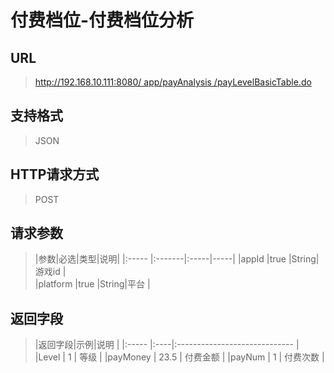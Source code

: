 # 付费档位-付费档位分析

## URL
> [http://192.168.10.111:8080/ app/payAnalysis /payLevelBasicTable.do](http://dataviewer.ilongyuan.com.cn/app/payAnalysis/payLevelBasicTable.do)

## 支持格式
> JSON

## HTTP请求方式
> POST

## 请求参数
> |参数|必选|类型|说明|
|:-----  |:-------|:-----|-----|
|appId    |true    |String|游戏id |    
|platform    |true    |String|平台 |   




## 返回字段
> |返回字段|示例|说明                              |
|:-----   |:----|:-----------------------------    |
|Level      |  1  | 等级  |
|payMoney      |  23.5  | 付费金额  |
|payNum	     |  1  | 付费次数  |

